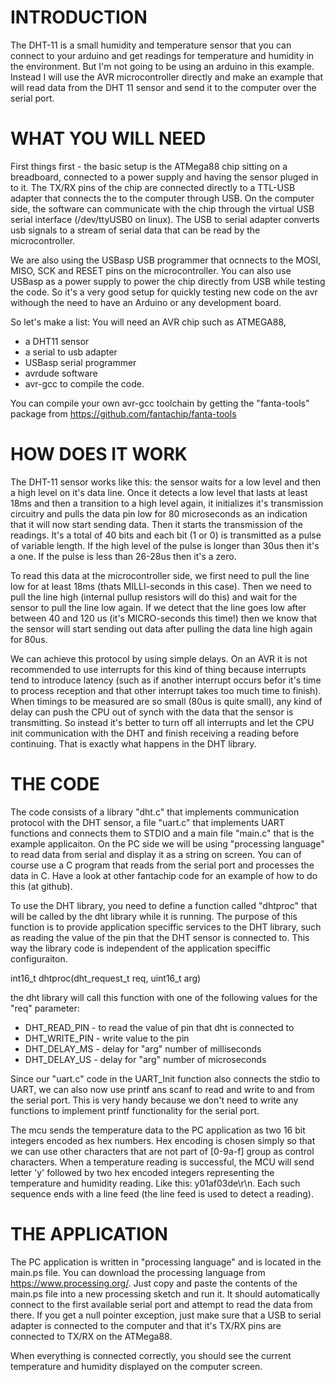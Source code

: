 INTRODUCTION
============
The DHT-11 is a small humidity and temperature sensor that you can connect to your arduino and get readings for temperature and humidity in the environment. But I'm not going to be using an arduino in this example. Instead I will use the AVR microcontroller directly and make an example that will read data from the DHT 11 sensor and send it to the computer over the serial port. 

WHAT YOU WILL NEED
============
First things first - the basic setup is the ATMega88 chip sitting on a breadboard, connected to a power supply and having the sensor pluged in to it. The TX/RX pins of the chip are connected directly to a TTL-USB adapter that connects the to the computer through USB. On the computer side, the software can communicate with the chip through the virtual USB serial interface (/dev/ttyUSB0 on linux). The USB to serial adapter converts usb signals to a stream of serial data that can be read by the microcontroller. 

We are also using the USBasp USB programmer that ocnnects to the MOSI, MISO, SCK and RESET pins on the microcontroller. You can also use USBasp as a power supply to power the chip directly from USB while testing the code. So it's a very good setup for quickly testing new code on the avr withough the need to have an Arduino or any development board. 

So let's make a list: 
You will need an AVR chip such as ATMEGA88,
- a DHT11 sensor
- a serial to usb adapter
- USBasp serial programmer
- avrdude software
- avr-gcc to compile the code. 

You can compile your own avr-gcc toolchain by getting the "fanta-tools" package from https://github.com/fantachip/fanta-tools

HOW DOES IT WORK
================
The DHT-11 sensor works like this: the sensor waits for a low level and then a high level on it's data line. Once it detects a low level that lasts at least 18ms and then a transition to a high level again, it initializes it's transmission circuitry and pulls the data pin low for 80 microseconds as an indication that it will now start sending data. Then it starts the transmission of the readings. It's a total of 40 bits and each bit (1 or 0) is transmitted as a pulse of variable length. If the high level of the pulse is longer than 30us then it's a one. If the pulse is less than 26-28us then it's a zero. 

To read this data at the microcontroller side, we first need to pull the line low for at least 18ms (thats MILLI-seconds in this case). Then we need to pull the line high (internal pullup resistors will do this) and wait for the sensor to pull the line low again. If we detect that the line goes low after between 40 and 120 us (it's MICRO-seconds this time!) then we know that the sensor will start sending out data after pulling the data line high again for 80us. 

We can achieve this protocol by using simple delays. On an AVR it is not recommended to use interrupts for this kind of thing because interrupts tend to introduce latency (such as if another interrupt occurs befor it's time to process reception and that other interrupt takes too much time to finish). When timings to be measured are so small (80us is quite small), any kind of delay can push the CPU out of synch with the data that the sensor is transmitting. So instead it's better to turn off all interrupts and let the CPU init communication with the DHT and finish receiving a reading before continuing. That is exactly what happens in the DHT library. 

THE CODE
========
The code consists of a library "dht.c" that implements communication protocol with the DHT sensor, a file "uart.c" that implements UART functions and connects them to STDIO and a main file "main.c" that is the example applicaiton. On the PC side we will be using "processing language" to read data from serial and display it as a string on screen. You can of course use a C program that reads from the serial port and processes the data in C. Have a look at other fantachip code for an example of how to do this (at github). 

To use the DHT library, you need to define a function called "dhtproc" that will be called by the dht library while it is running. The purpose of this function is to provide application speciffic services to the DHT library, such as reading the value of the pin that the DHT sensor is connected to. This way the library code is independent of the application speciffic configuraiton. 

int16_t dhtproc(dht_request_t req, uint16_t arg)

the dht library will call this function with one of the following values for the "req" parameter: 
- DHT_READ_PIN - to read the value of pin that dht is connected to
-	DHT_WRITE_PIN - write value to the pin
-	DHT_DELAY_MS - delay for "arg" number of milliseconds
-	DHT_DELAY_US - delay for "arg" number of microseconds
	
Since our "uart.c" code in the UART_Init function also connects the stdio to UART, we can also now use printf ans scanf to read and write to and from the serial port. This is very handy because we don't need to write any functions to implement printf functionality for the serial port. 

The mcu sends the temperature data to the PC application as two 16 bit integers encoded as hex numbers. Hex encoding is chosen simply so that we can use other characters that are not part of [0-9a-f] group as control characters. When a temperature reading is successful, the MCU will send letter 'y' followed by two hex encoded integers representing the temperature and humidity reading. Like this: y01af03de\r\n. Each such sequence ends with a line feed (the line feed is used to detect a reading). 

THE APPLICATION
===============
The PC application is written in "processing language" and is located in the main.ps file. You can download the processing language from https://www.processing.org/. Just copy and paste the contents of the main.ps file into a new processing sketch and run it. It should automatically connect to the first available serial port and attempt to read the data from there. If you get a null pointer exception, just make sure that a USB to serial adapter is connected to the computer and that it's TX/RX pins are connected to TX/RX on the ATMega88.

When everything is connected correctly, you should see the current temperature and humidity displayed on the computer screen. 
